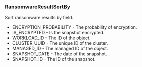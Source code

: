 ### RansomwareResultSortBy
Sort ransomware results by field.

- ENCRYPTION_PROBABILITY - The probability of encryption.
- IS_ENCRYPTED - Is the snapshot encrypted.
- WORKLOAD_ID - The ID of the object.
- CLUSTER_UUID - The unique ID of the cluster.
- MANAGED_ID - The managed ID of the object.
- SNAPSHOT_DATE - The date of the snapshot.
- SNAPSHOT_ID - The ID of the snapshot.
